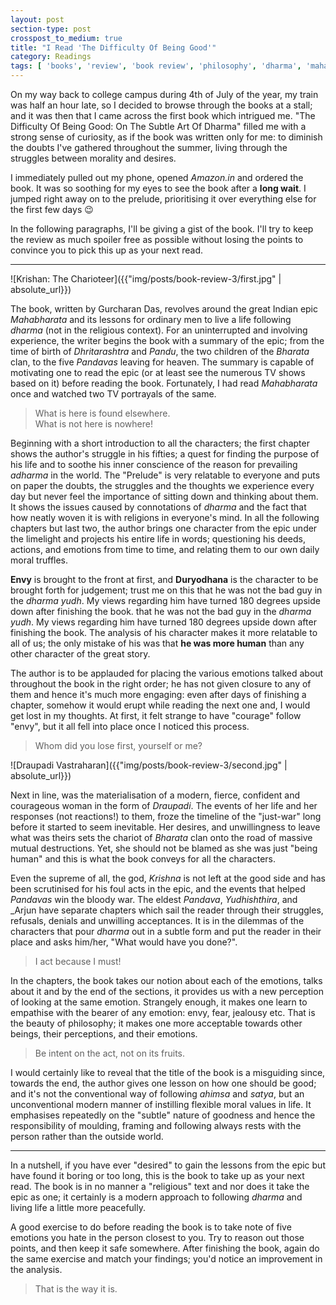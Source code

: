 ```yaml
---
layout: post
section-type: post
crosspost_to_medium: true
title: "I Read 'The Difficulty Of Being Good'"
category: Readings
tags: [ 'books', 'review', 'book review', 'philosophy', 'dharma', 'mahabharta' ]
---
```

On my way back to college campus during 4th of July of the year, my train was half an hour late, so I decided to browse through
the books at a stall; and it was then that I came across the first book which intrigued me. "The Difficulty Of Being Good: 
On The Subtle Art Of Dharma" filled me with a strong sense of curiosity, as if the book was written only for me: to 
diminish the doubts I've gathered throughout the summer, living through the struggles between morality and desires.

I immediately pulled out my phone, opened _Amazon.in_ and ordered the book. It was so soothing for my eyes to see the book
after a **long wait**. I jumped right away on to the prelude, prioritising it over everything else for the first few days :wink:

In the following paragraphs, I'll be giving a gist of the book. I'll try to keep the review as much spoiler free as possible without
losing the points to convince you to pick this up as your next read.

---
![Krishan: The Charioteer]({{"img/posts/book-review-3/first.jpg" | absolute_url}})

The book, written by Gurcharan Das, revolves around the great Indian epic _Mahabharata_ and its lessons for ordinary men to live
a life following _dharma_ (not in the religious context). For an uninterrupted and involving experience, the writer begins the book
with a summary of the epic; from the time of birth of _Dhritarashtra_ and _Pandu_, the two children of the _Bharata_ clan, to the five 
_Pandavas_ leaving for heaven. The summary is capable of motivating one to read the epic (or at least see the numerous TV shows
based on it) before reading the book. Fortunately, I had read _Mahabharata_ once and watched two TV portrayals of the same.

> What is here is found elsewhere. <br/> What is not here is nowhere!

Beginning with a short introduction to all the characters; the first chapter shows the author's struggle in his fifties; 
a quest for finding the purpose of his life and to soothe his inner conscience of the reason for prevailing _adharma_ in the world.
The "Prelude" is very relatable to everyone and puts on paper the doubts, the struggles and the thoughts we experience 
every day but never feel the importance of sitting down and thinking about them. It shows the issues caused by connotations of _dharma_
and the fact that how neatly woven it is with religions in everyone's mind. In all the following chapters but last two, the author
brings one character from the epic under the limelight and projects his entire life in words; questioning his deeds, actions, and emotions
from time to time, and relating them to our own daily moral truffles. 

**Envy** is brought to the front at first, and **Duryodhana** is the character to be brought forth for judgement; trust me on this
that he was not the bad guy in the _dharma yudh_. My views regarding him have turned 180 degrees upside down after finishing the book.
that he was not the bad guy in the _dharma yudh_. My views regarding him have turned 180 degrees upside down after finishing the book.
The analysis of his character makes it more relatable to all of us; the only mistake of his was that **he was more human**
than any other character of the great story.

The author is to be applauded for placing the various emotions talked about throughout the book in the right order; he has not given 
closure to any of them and hence it's much more engaging: even after days of finishing a chapter, somehow it would erupt while reading
the next one and, I would get lost in my thoughts. At first, it felt strange to have "courage" follow "envy", but it all fell into place
once I noticed this process.

> Whom did you lose first, yourself or me?

![Draupadi Vastraharan]({{"img/posts/book-review-3/second.jpg" | absolute_url}})

Next in line, was the materialisation of a modern, fierce, confident and courageous woman in the form of _Draupadi_. The events of her
life and her responses (not reactions!) to them, froze the timeline of the "just-war" long before it started to seem inevitable. Her desires,
and unwillingness to leave what was theirs sets the chariot of _Bharata_ clan onto the road of massive mutual destructions. Yet, 
she should not be blamed as she was just "being human" and this is what the book conveys for all the characters. 

Even the supreme of all, the god, _Krishna_ is not left at the good side and has been scrutinised for his foul acts in the epic, and the
events that helped _Pandavas_ win the bloody war. The eldest _Pandava_, _Yudhishthira_, and _Arjun have separate chapters which
sail the reader through their struggles, refusals, denials and unwilling acceptances. It is in the dilemmas of the characters
that pour _dharma_ out in a subtle form and put the reader in their place and asks him/her, "What would have you done?".  

> I act because I must!

In the chapters, the book takes our notion about each of the emotions, talks about it and by the end of the sections,
it provides us with a new perception of looking at the same emotion. Strangely enough, it makes one learn to empathise with the
bearer of any emotion: envy, fear, jealousy etc. That is the beauty of philosophy; it makes one more acceptable towards other beings, their
perceptions, and their emotions.

> Be intent on the act, not on its fruits.

I would certainly like to reveal that the title of the book is a misguiding since, towards the end, the author gives one lesson
on how one should be good; and it's not the conventional way of following _ahimsa_ and _satya_, but an unconventional modern manner
of instilling flexible moral values in life. It emphasises repeatedly on the "subtle" nature of goodness and hence the responsibility of moulding, 
framing and following always rests with the person rather than the outside world.

---

In a nutshell, if you have ever "desired" to gain the lessons from the epic but have found it boring or too long, this is the book
to take up as your next read. The book is in no manner a "religious" text and nor does it take the epic as one; it certainly is a 
modern approach to following _dharma_ and living life a little more peacefully.

A good exercise to do before reading the book is to take note of five emotions you hate in the person closest to you. Try to reason out those
points, and then keep it safe somewhere. After finishing the book, again do the same exercise and match your findings; you'd notice an improvement
in the analysis.

> That is the way it is.


 